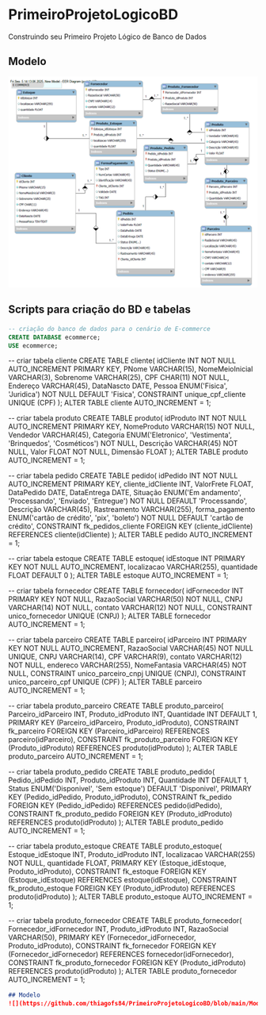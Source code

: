 # PrimeiroProjetoLogicoBD
Construindo seu Primeiro Projeto Lógico de Banco de Dados

## Modelo
![](https://github.com/thiagofs84/PrimeiroProjetoLogicoBD/blob/main/ModeloEcommerce.png)

## Scripts para criação do BD e tabelas

```sql
-- criação do banco de dados para o cenário de E-commerce
CREATE DATABASE ecommerce;
USE ecommerce;
```

-- criar tabela cliente
CREATE TABLE cliente(
    idCliente INT NOT NULL AUTO_INCREMENT PRIMARY KEY,
    PNome VARCHAR(15),
    NomeMeioInicial VARCHAR(3),
    Sobrenome VARCHAR(25),
    CPF CHAR(11) NOT NULL,
    Endereço VARCHAR(45),
    DataNascto DATE,
    Pessoa ENUM('Fisica', 'Juridica') NOT NULL DEFAULT 'Fisica',
    CONSTRAINT unique_cpf_cliente UNIQUE (CPF)
);
ALTER TABLE cliente AUTO_INCREMENT = 1;

-- criar tabela produto
CREATE TABLE produto(
    idProduto INT NOT NULL AUTO_INCREMENT PRIMARY KEY,
    NomeProduto VARCHAR(15) NOT NULL,
    Vendedor VARCHAR(45),
    Categoria ENUM('Eletronico', 'Vestimenta', 'Brinquedos', 'Cosméticos') NOT NULL,
    Descrição VARCHAR(45) NOT NULL,
    Valor FLOAT NOT NULL,
    Dimensão FLOAT
);
ALTER TABLE produto AUTO_INCREMENT = 1;

-- criar tabela pedido
CREATE TABLE pedido(
    idPedido INT NOT NULL AUTO_INCREMENT PRIMARY KEY,
    cliente_idCliente INT,
    ValorFrete FLOAT,
    DataPedido DATE,
    DataEntrega DATE,
    Situação ENUM('Em andamento', 'Processando', 'Enviado', 'Entregue') NOT NULL DEFAULT 'Processando',
    Descrição VARCHAR(45),
    Rastreamento VARCHAR(255),
    forma_pagamento ENUM('cartão de crédito', 'pix', 'boleto') NOT NULL DEFAULT 'cartão de crédito',
    CONSTRAINT fk_pedidos_cliente FOREIGN KEY (cliente_idCliente) REFERENCES cliente(idCliente)
);
ALTER TABLE pedido AUTO_INCREMENT = 1;

-- criar tabela estoque
CREATE TABLE estoque(
    idEstoque INT PRIMARY KEY NOT NULL AUTO_INCREMENT,
    localizacao VARCHAR(255),
    quantidade FLOAT DEFAULT 0
);
ALTER TABLE estoque AUTO_INCREMENT = 1;

-- criar tabela fornecedor
CREATE TABLE fornecedor(
    idFornecedor INT PRIMARY KEY NOT NULL,
    RazaoSocial VARCHAR(50) NOT NULL,
    CNPJ VARCHAR(14) NOT NULL,
    contato VARCHAR(12) NOT NULL,
    CONSTRAINT unico_fornecedor UNIQUE (CNPJ)
);
ALTER TABLE fornecedor AUTO_INCREMENT = 1;

-- criar tabela parceiro
CREATE TABLE parceiro(
    idParceiro INT PRIMARY KEY NOT NULL AUTO_INCREMENT,
    RazaoSocial VARCHAR(45) NOT NULL UNIQUE,
    CNPJ VARCHAR(14),
    CPF VARCHAR(9),
    contato VARCHAR(12) NOT NULL,
    endereco VARCHAR(255),
    NomeFantasia VARCHAR(45) NOT NULL,
    CONSTRAINT unico_parceiro_cnpj UNIQUE (CNPJ),
    CONSTRAINT unico_parceiro_cpf UNIQUE (CPF)
);
ALTER TABLE parceiro AUTO_INCREMENT = 1;

-- criar tabela produto_parceiro
CREATE TABLE produto_parceiro(
    Parceiro_idParceiro INT,
    Produto_idProduto INT,
    Quantidade INT DEFAULT 1,
    PRIMARY KEY (Parceiro_idParceiro, Produto_idProduto),
    CONSTRAINT fk_parceiro FOREIGN KEY (Parceiro_idParceiro) REFERENCES parceiro(idParceiro),
    CONSTRAINT fk_produto_parceiro FOREIGN KEY (Produto_idProduto) REFERENCES produto(idProduto)
);
ALTER TABLE produto_parceiro AUTO_INCREMENT = 1;

-- criar tabela produto_pedido
CREATE TABLE produto_pedido(
    Pedido_idPedido INT,
    Produto_idProduto INT,
    Quantidade INT DEFAULT 1,
    Status ENUM('Disponivel', 'Sem estoque') DEFAULT 'Disponivel',
    PRIMARY KEY (Pedido_idPedido, Produto_idProduto),
    CONSTRAINT fk_pedido FOREIGN KEY (Pedido_idPedido) REFERENCES pedido(idPedido),
    CONSTRAINT fk_produto_pedido FOREIGN KEY (Produto_idProduto) REFERENCES produto(idProduto)
);
ALTER TABLE produto_pedido AUTO_INCREMENT = 1;

-- criar tabela produto_estoque
CREATE TABLE produto_estoque(
    Estoque_idEstoque INT,
    Produto_idProduto INT,
    localizacao VARCHAR(255) NOT NULL,
    quantidade FLOAT,
    PRIMARY KEY (Estoque_idEstoque, Produto_idProduto),
    CONSTRAINT fk_estoque FOREIGN KEY (Estoque_idEstoque) REFERENCES estoque(idEstoque),
    CONSTRAINT fk_produto_estoque FOREIGN KEY (Produto_idProduto) REFERENCES produto(idProduto)
);
ALTER TABLE produto_estoque AUTO_INCREMENT = 1;

-- criar tabela produto_fornecedor
CREATE TABLE produto_fornecedor(
    Fornecedor_idFornecedor INT,
    Produto_idProduto INT,
    RazaoSocial VARCHAR(50),
    PRIMARY KEY (Fornecedor_idFornecedor, Produto_idProduto),
    CONSTRAINT fk_fornecedor FOREIGN KEY (Fornecedor_idFornecedor) REFERENCES fornecedor(idFornecedor),
    CONSTRAINT fk_produto_fornecedor FOREIGN KEY (Produto_idProduto) REFERENCES produto(idProduto)
);
ALTER TABLE produto_fornecedor AUTO_INCREMENT = 1;

```markdown
## Modelo
![](https://github.com/thiagofs84/PrimeiroProjetoLogicoBD/blob/main/ModeloEcommerce.png)

